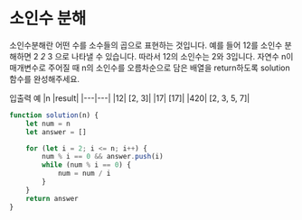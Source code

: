 # 소인수 분해

소인수분해란 어떤 수를 소수들의 곱으로 표현하는 것입니다. 예를 들어 12를 소인수 분해하면 2 *2* 3 으로 나타낼 수 있습니다. 따라서 12의 소인수는 2와 3입니다. 자연수 n이 매개변수로 주어질 때 n의 소인수를 오름차순으로 담은 배열을 return하도록 solution 함수를 완성해주세요.

입출력 예
|n |result|
|---|---|
|12| [2, 3]|
|17| [17]|
|420| [2, 3, 5, 7]|

```js
function solution(n) {
    let num = n
    let answer = []

    for (let i = 2; i <= n; i++) {
        num % i == 0 && answer.push(i)
        while (num % i == 0) {
            num = num / i
        }
    }
    return answer
}
```

